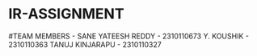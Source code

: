 # IR-ASSIGNMENT
#TEAM MEMBERS - SANE YATEESH REDDY - 2310110673
Y. KOUSHIK - 2310110363
TANUJ KINJARAPU - 2310110327
